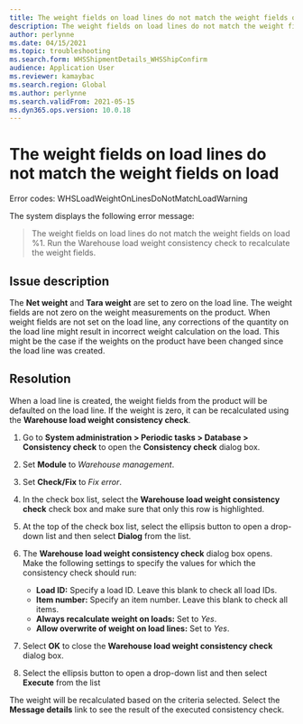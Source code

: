 ```yaml
---
title: The weight fields on load lines do not match the weight fields on load
description: The weight fields on load lines do not match the weight fields on load
author: perlynne
ms.date: 04/15/2021
ms.topic: troubleshooting
ms.search.form: WHSShipmentDetails_WHSShipConfirm
audience: Application User
ms.reviewer: kamaybac
ms.search.region: Global
ms.author: perlynne
ms.search.validFrom: 2021-05-15
ms.dyn365.ops.version: 10.0.18
---
```


# The weight fields on load lines do not match the weight fields on load

Error codes: WHSLoadWeightOnLinesDoNotMatchLoadWarning

The system displays the following error message:

> The weight fields on load lines do not match the weight fields on load %1. Run the Warehouse load weight consistency check to recalculate the weight fields.

## Issue description

The **Net weight** and **Tara weight** are set to zero on the load line. The weight fields are not zero on the weight measurements on the product. When weight fields are not set on the load line, any corrections of the quantity on the load line might result in incorrect weight calculation on the load. This might be the case if the weights on the product have been changed since the load line was created.

## Resolution

When a load line is created, the weight fields from the product will be defaulted on the load line. If the weight is zero, it can be recalculated using the **Warehouse load weight consistency check**.

1. Go to **System administration \> Periodic tasks \> Database \> Consistency check** to open the **Consistency check** dialog box.
1. Set **Module** to *Warehouse management*.
1. Set **Check/Fix** to *Fix error*.
1. In the check box list, select the **Warehouse load weight consistency check** check box and make sure that only this row is highlighted.
1. At the top of the check box list, select the ellipsis button to open a drop-down list and then select **Dialog** from the list.
1. The **Warehouse load weight consistency check** dialog box opens. Make the following settings to specify the values for which the consistency check should run:

    - **Load ID:** Specify a load ID. Leave this blank to check all load IDs.
    - **Item number:** Specify an item number. Leave this blank to check all items.
    - **Always recalculate weight on loads:** Set to *Yes*.
    - **Allow overwrite of weight on load lines:** Set to *Yes*.

1. Select **OK** to close the **Warehouse load weight consistency check** dialog box.
1. Select the ellipsis button to open a drop-down list and then select **Execute** from the list

The weight will be recalculated based on the criteria selected. Select the **Message details** link to see the result of the executed consistency check.
